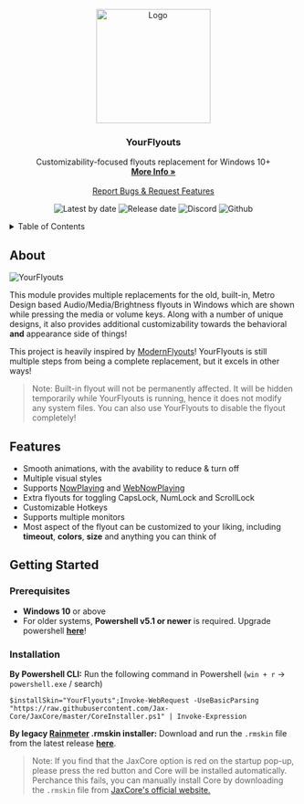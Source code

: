 <div id="top"></div>

<br />
<div align="center">
  <a href="https://github.com/Jax-Core/YourFlyouts">
    <img src="https://cdn.discordapp.com/attachments/875630623853793283/985090665123835944/YourFlyoutsColored.png" alt="Logo" width="200" height="200">
  </a>
  <h3 align="center">YourFlyouts</h3>
  <p align="center">
    Customizability-focused flyouts replacement for Windows 10+
    <br />
    <a href="https://www.deviantart.com/jaxoriginals/art/ValliStart-Start-menu-replacement-893506095"><strong>More Info »</strong>
    </a>
    <br />
    <br />
    <a href="https://discord.gg/JmgehPSDD6">Report Bugs & Request Features</a>
  </p>
</div>

<p align="center">
  <img alt="Latest by date" src="https://img.shields.io/github/v/tag/Jax-Core/YourFlyouts?label=Version&style=for-the-badge" />
  <img alt="Release date" src="https://img.shields.io/github/release-date/Jax-Core/YourFlyouts?label=Last%20Core%20Update&style=for-the-badge" />
  <img alt="Discord" src="https://img.shields.io/discord/880445067754610688?label=Discord%20server&style=for-the-badge" />
  <img alt="Github" src="https://img.shields.io/github/license/Jax-Core/YourFlyouts?style=for-the-badge" />
  
</p>

<!-- TABLE OF CONTENTS -->
<details>
  <summary>Table of Contents</summary>
  <ol>
    <li>
      <a href="#about">About</a>
    </li>
    <li>
      <a href="#Features">Features</a>
    </li>
    <li>
      <a href="#getting-started">Getting Started</a>
      <ul>
        <li><a href="#prerequisites">Prerequisites</a></li>
        <li><a href="#installation">Installation</a></li>
        <li> <a href="#customization">Customization</a></li>
      </ul>
    </li>
    <li>
      <a href="#modules-setup">Modules Setup</a>
      <ul>
        <li><a href="#pinned-shortcuts">Pinned Shortcuts</a></li>
        <li><a href="#weather">Weather</a></li>
        <li><a href="#media-controls">Media Controls</a>
          <ul>
            <li><a href="#for-spotify">Spotify</a></li>
            <li><a href="#for-web-players">Web Players</a></li>
          </ul>
        </li>
      </ul>
    </li>
    <li> <a href="#help-and-credits">Help & Credits</a></li>
  </ol>
</details>

<!-- ABOUT THE PROJECT -->
## About

![YourFlyouts](https://user-images.githubusercontent.com/80020581/173227106-b4287c13-451f-4c31-b7fc-5cc593f89abb.png)

This module provides multiple replacements for the old, built-in, Metro Design based Audio/Media/Brightness flyouts in Windows which are shown while pressing the media or volume keys.
Along with a number of unique designs, it also provides additional customizability towards the behavioral **and** appearance side of things!

This project is heavily inspired by [ModernFlyouts](https://github.com/ModernFlyouts-Community/ModernFlyouts)! YourFlyouts is still multiple steps from being a complete replacement, but it excels in other ways!
> Note: Built-in flyout will not be permanently affected. It will be hidden temporarily while YourFlyouts is running, hence it does not modify any system files.
> You can also use YourFlyouts to disable the flyout completely!

## Features
* Smooth animations, with the avability to reduce & turn off
* Multiple visual styles
* Supports [NowPlaying](https://docs.rainmeter.net/manual/measures/nowplaying/) and [WebNowPlaying](https://github.com/tjhrulz/WebNowPlaying)
* Extra flyouts for toggling CapsLock, NumLock and ScrollLock
* Customizable Hotkeys
* Supports multiple monitors
* Most aspect of the flyout can be customized to your liking, including **timeout**, **colors**, **size** and anything you can think of


<!-- INSTALLATION AND SETUP -->
## Getting Started

### Prerequisites
- **Windows 10** or above
- For older systems, **Powershell v5.1 or newer** is required. Upgrade powershell **[here](https://docs.microsoft.com/en-us/powershell/scripting/windows-powershell/install/installing-windows-powershell?view=powershell-7.2#upgrading-existing-windows-powershell)**!

### Installation 
**By Powershell CLI:**
Run the following command in Powershell (`win + r` -> `powershell.exe` / search)
```
$installSkin="YourFlyouts";Invoke-WebRequest -UseBasicParsing "https://raw.githubusercontent.com/Jax-Core/JaxCore/master/CoreInstaller.ps1" | Invoke-Expression
```
**By legacy [Rainmeter](https://www.rainmeter.net/) .rmskin installer:**
Download and run the `.rmskin` file from the latest release **[here](https://github.com/Jax-Core/YourFlyouts/releases/latest)**.
> Note:  If you find that the JaxCore option is red on the startup pop-up, please press the red button and Core will be installed automatically. Perchance this fails, you can manually install Core by downloading the `.rmskin` file from [JaxCore's official website.](https://jax-core.github.io/)
<br />
<br />
